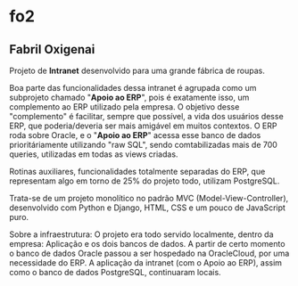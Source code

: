 # fo2

## Fabril  Oxigenai

Projeto de **Intranet** desenvolvido para uma grande fábrica de roupas.

Boa parte das funcionalidades dessa intranet é agrupada como um subprojeto chamado "**Apoio ao ERP**", pois é exatamente isso, um complemento ao ERP utilizado pela empresa.
O objetivo desse "complemento" é facilitar, sempre que possível, a vida dos usuários desse ERP, que poderia/deveria ser mais amigável em muitos contextos.
O ERP roda sobre Oracle, e o "**Apoio ao ERP**" acessa esse banco de dados prioritáriamente utilizando "raw SQL", sendo comtabilizadas mais de 700 queries, utilizadas em todas as views criadas.

Rotinas auxiliares, funcionalidades totalmente separadas do ERP, que representam algo em torno de 25% do projeto todo, utilizam PostgreSQL.

Trata-se de um projeto monolítico no padrão MVC (Model-View-Controller), desenvolvido com Python e Django, HTML, CSS e um pouco de JavaScript puro.

Sobre a infraestrutura: O projeto era todo servido localmente, dentro da empresa: Aplicação e os dois bancos de dados. A partir de certo momento o banco de dados Oracle passou a ser hospedado na OracleCloud, por uma necessidade do ERP. A aplicação da intranet (com o Apoio ao ERP), assim como o banco de dados PostgreSQL, continuaram locais.
